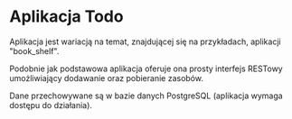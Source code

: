 # Aplikacja Todo

Aplikacja jest wariacją na temat, znajdującej się na przykładach, aplikacji "book_shelf".

Podobnie jak podstawowa aplikacja oferuje ona prosty interfejs RESTowy umożliwiający dodawanie
oraz pobieranie zasobów.

Dane przechowywane są w bazie danych PostgreSQL (aplikacja wymaga dostępu do działania).